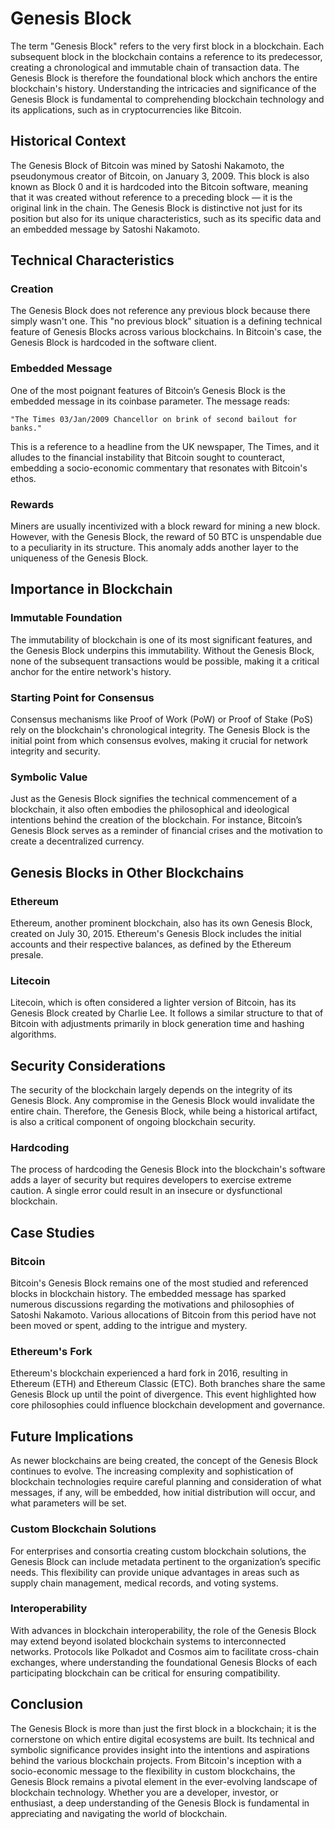 # Genesis Block

The term "Genesis Block" refers to the very first block in a blockchain. Each subsequent block in the blockchain contains a reference to its predecessor, creating a chronological and immutable chain of transaction data. The Genesis Block is therefore the foundational block which anchors the entire blockchain's history. Understanding the intricacies and significance of the Genesis Block is fundamental to comprehending blockchain technology and its applications, such as in cryptocurrencies like Bitcoin.

## Historical Context

The Genesis Block of Bitcoin was mined by Satoshi Nakamoto, the pseudonymous creator of Bitcoin, on January 3, 2009. This block is also known as Block 0 and it is hardcoded into the Bitcoin software, meaning that it was created without reference to a preceding block — it is the original link in the chain. The Genesis Block is distinctive not just for its position but also for its unique characteristics, such as its specific data and an embedded message by Satoshi Nakamoto.

## Technical Characteristics

### Creation

The Genesis Block does not reference any previous block because there simply wasn't one. This "no previous block" situation is a defining technical feature of Genesis Blocks across various blockchains. In Bitcoin's case, the Genesis Block is hardcoded in the software client.

### Embedded Message

One of the most poignant features of Bitcoin’s Genesis Block is the embedded message in its coinbase parameter. The message reads:

```
"The Times 03/Jan/2009 Chancellor on brink of second bailout for banks."
```

This is a reference to a headline from the UK newspaper, The Times, and it alludes to the financial instability that Bitcoin sought to counteract, embedding a socio-economic commentary that resonates with Bitcoin's ethos.

### Rewards

Miners are usually incentivized with a block reward for mining a new block. However, with the Genesis Block, the reward of 50 BTC is unspendable due to a peculiarity in its structure. This anomaly adds another layer to the uniqueness of the Genesis Block.

## Importance in Blockchain

### Immutable Foundation

The immutability of blockchain is one of its most significant features, and the Genesis Block underpins this immutability. Without the Genesis Block, none of the subsequent transactions would be possible, making it a critical anchor for the entire network's history.

### Starting Point for Consensus

Consensus mechanisms like Proof of Work (PoW) or Proof of Stake (PoS) rely on the blockchain's chronological integrity. The Genesis Block is the initial point from which consensus evolves, making it crucial for network integrity and security.

### Symbolic Value

Just as the Genesis Block signifies the technical commencement of a blockchain, it also often embodies the philosophical and ideological intentions behind the creation of the blockchain. For instance, Bitcoin’s Genesis Block serves as a reminder of financial crises and the motivation to create a decentralized currency.

## Genesis Blocks in Other Blockchains

### Ethereum

Ethereum, another prominent blockchain, also has its own Genesis Block, created on July 30, 2015. Ethereum's Genesis Block includes the initial accounts and their respective balances, as defined by the Ethereum presale.

### Litecoin

Litecoin, which is often considered a lighter version of Bitcoin, has its Genesis Block created by Charlie Lee. It follows a similar structure to that of Bitcoin with adjustments primarily in block generation time and hashing algorithms.

## Security Considerations

The security of the blockchain largely depends on the integrity of its Genesis Block. Any compromise in the Genesis Block would invalidate the entire chain. Therefore, the Genesis Block, while being a historical artifact, is also a critical component of ongoing blockchain security.

### Hardcoding

The process of hardcoding the Genesis Block into the blockchain's software adds a layer of security but requires developers to exercise extreme caution. A single error could result in an insecure or dysfunctional blockchain.

## Case Studies

### Bitcoin

Bitcoin's Genesis Block remains one of the most studied and referenced blocks in blockchain history. The embedded message has sparked numerous discussions regarding the motivations and philosophies of Satoshi Nakamoto. Various allocations of Bitcoin from this period have not been moved or spent, adding to the intrigue and mystery.

### Ethereum's Fork

Ethereum's blockchain experienced a hard fork in 2016, resulting in Ethereum (ETH) and Ethereum Classic (ETC). Both branches share the same Genesis Block up until the point of divergence. This event highlighted how core philosophies could influence blockchain development and governance.

## Future Implications

As newer blockchains are being created, the concept of the Genesis Block continues to evolve. The increasing complexity and sophistication of blockchain technologies require careful planning and consideration of what messages, if any, will be embedded, how initial distribution will occur, and what parameters will be set.

### Custom Blockchain Solutions

For enterprises and consortia creating custom blockchain solutions, the Genesis Block can include metadata pertinent to the organization’s specific needs. This flexibility can provide unique advantages in areas such as supply chain management, medical records, and voting systems.

### Interoperability

With advances in blockchain interoperability, the role of the Genesis Block may extend beyond isolated blockchain systems to interconnected networks. Protocols like Polkadot and Cosmos aim to facilitate cross-chain exchanges, where understanding the foundational Genesis Blocks of each participating blockchain can be critical for ensuring compatibility.

## Conclusion

The Genesis Block is more than just the first block in a blockchain; it is the cornerstone on which entire digital ecosystems are built. Its technical and symbolic significance provides insight into the intentions and aspirations behind the various blockchain projects. From Bitcoin's inception with a socio-economic message to the flexibility in custom blockchains, the Genesis Block remains a pivotal element in the ever-evolving landscape of blockchain technology. Whether you are a developer, investor, or enthusiast, a deep understanding of the Genesis Block is fundamental in appreciating and navigating the world of blockchain.